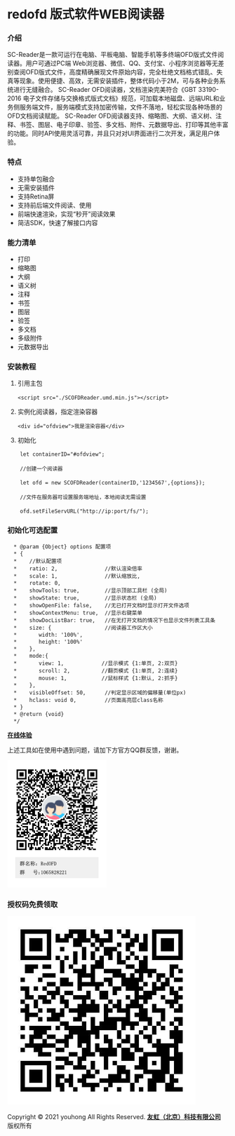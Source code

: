 # redofd 版式软件WEB阅读器



### 介绍
SC-Reader是一款可运行在电脑、平板电脑、智能手机等多终端OFD版式文件阅读器。用户可通过PC端 Web浏览器、微信、QQ、支付宝、小程序浏览器等无差别查阅OFD版式文件，高度精确展现文件原始内容，完全杜绝文档格式错乱、失真等现象。使用便捷、高效，无需安装插件，整体代码小于2M，可与各种业务系统进行无缝融合。
SC-Reader OFD阅读器，文档渲染完美符合《GBT 33190-2016 电子文件存储与交换格式版式文档》规范，可加载本地磁盘、远端URL和业务侧服务端文件，服务端模式支持加密传输，文件不落地，轻松实现各种场景的OFD文档阅读赋能。
SC-Reader OFD阅读器支持、缩略图、大纲、语义树、注释、书签、图层、电子印章、验签、多文档、附件、元数据导出、打印等其他丰富的功能。同时API使用灵活可靠，并且只对对UI界面进行二次开发，满足用户体验。


### 特点

- 支持单包融合
- 无需安装插件
- 支持Retina屏
- 支持前后端文件阅读、使用
- 前端快速渲染，实现“秒开”阅读效果
- 简洁SDK，快速了解接口内容


### 能力清单

- 打印
- 缩略图
- 大纲
- 语义树
- 注释
- 书签
- 图层
- 验签
- 多文档
- 多级附件
- 元数据导出


### 安装教程

1.  引用主包

    `<script src="./SCOFDReader.umd.min.js"></script>`

2.  实例化阅读器，指定渲染容器

    `<div id="ofdview">我是渲染容器</div>`

3.  初始化

```
    let containerID="#ofdview";

    //创建一个阅读器

    let ofd = new SCOFDReader(containerID,'1234567',{options});

    //文件在服务器可设置服务端地址，本地阅读无需设置

    ofd.setFileServURL("http://ip:port/fs/");

```
### 初始化可选配置
```
  * @param {Object} options 配置项 
  * {
  *    //默认配置项
  *    ratio: 2,               //默认渲染倍率
  *    scale: 1,               //默认缩放比,
  *    rotate: 0,
  *    showTools: true,        //显示顶部工具栏 (全局)
  *    showState: true,        //显示状态栏 (全局)
  *    showOpenFile: false,    //无已打开文档时显示打开文件选项
  *    showContextMenu: true,  //显示右键菜单
  *    showDocListBar: true,   //在无打开文档的情况下也显示文件列表工具条
  *    size: {                 //阅读器工作区大小
  *       width: '100%',
  *       height: '100%'
  *    },
  *    mode:{
  *       view: 1,            //显示模式 {1:单页, 2:双页}
  *       scroll: 2,          //翻页模式 {1:单页, 2:连续}
  *       mouse: 1,           //鼠标样式 {1:默认, 2:抓手}
  *    },
  *    visibleOffset: 50,      //判定显示区域的偏移量(单位px)
  *    hclass: void 0,         //页面高亮层class名称
  * }
  * @return {void}
  */
```

 **[在线体验](http://screader.scofd.com/home/pc/demo1.html)** 

上述工具如在使用中遇到问题，请加下方官方QQ群反馈，谢谢。

![avatar](QQ群二维码.png)

### 授权码免费领取

![avatar](领取License.jpg)

Copyright © 2021 youhong All Rights Reserved. [**友虹（北京）科技有限公司**](http://www.scofd.com/) 版权所有
